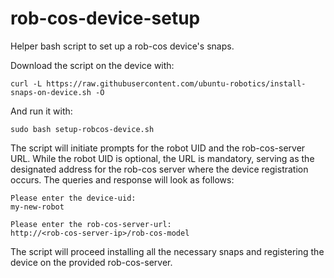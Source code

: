 # rob-cos-device-setup

Helper bash script to set up a rob-cos device's snaps.

Download the script on the device with:

`curl -L https://raw.githubusercontent.com/ubuntu-robotics/install-snaps-on-device.sh -O`

And run it with:

`sudo bash setup-robcos-device.sh`

The script will initiate prompts for the robot UID and the rob-cos-server URL. While the robot UID is optional,
the URL is mandatory, serving as the designated address for the rob-cos server where the device registration occurs.
The queries and response will look as follows:

```
Please enter the device-uid:
my-new-robot

Please enter the rob-cos-server-url:
http://<rob-cos-server-ip>/rob-cos-model
```

The script will proceed installing all the necessary snaps and registering the device on the provided rob-cos-server.
